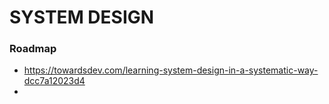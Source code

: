 # SYSTEM DESIGN

### Roadmap
- https://towardsdev.com/learning-system-design-in-a-systematic-way-dcc7a12023d4
- 

